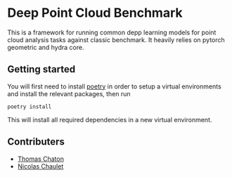 # Deep Point Cloud Benchmark
This is a framework for running common depp learning models for point cloud analysis tasks against classic benchmark. It heavily relies on pytorch geometric and hydra core.

## Getting started
You will first need to install [poetry](https://poetry.eustace.io/) in order to setup a virtual environments and install the relevant packages, then run
```
poetry install
```
This will install all required dependencies in a new virtual environment.

## Contributers
- [Thomas Chaton](https://github.com/tchaton)
- [Nicolas Chaulet](https://github.com/nicolas-chaulet)
